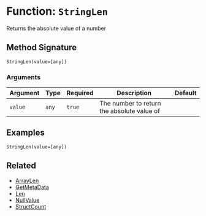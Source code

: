 [comment]: # (Note: This documentation is generated dynamically in the build process.  To modify the contents, change the javadoc on the _invoke method of the BIF class)

# Function: `StringLen`

Returns the absolute value of a number

## Method Signature
```
StringLen(value=[any])
```
### Arguments

| Argument | Type | Required | Description | Default |
|----------|------|----------|-------------|---------|
| `value` | `any` | `true` | The number to return the absolute value of |  |

## Examples

```
StringLen(value=[any])
```

## Related
  * [ArrayLen](./ArrayLen.md)
  * [GetMetaData](./GetMetaData.md)
  * [Len](./Len.md)
  * [NullValue](./NullValue.md)
  * [StructCount](./StructCount.md)
